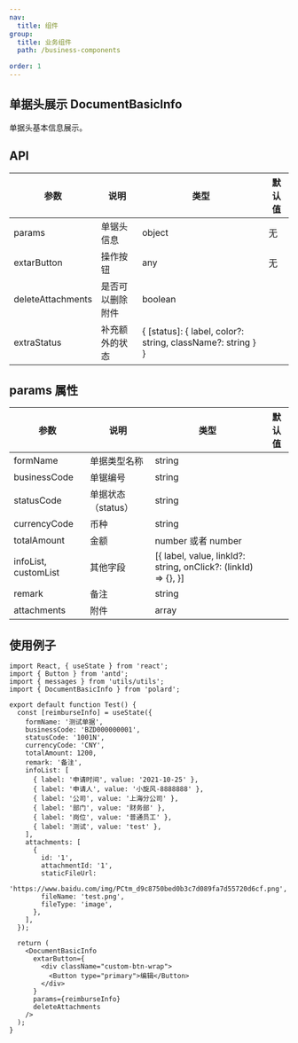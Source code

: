 ```yaml
---
nav:
  title: 组件
group:
  title: 业务组件
  path: /business-components

order: 1
---
```


## 单据头展示 DocumentBasicInfo

单据头基本信息展示。

## API

| 参数              | 说明             | 类型                                                        | 默认值 |
| ----------------- | ---------------- | ----------------------------------------------------------- | ------ |
| params            | 单锯头信息       | object                                                      | 无     |
| extarButton       | 操作按钮         | any                                                         | 无     |
| deleteAttachments | 是否可以删除附件 | boolean                                                     |        |
| extraStatus       | 补充额外的状态   | { [status]: { label, color?: string, className?: string } } |        |

## params 属性

| 参数                 | 说明               | 类型                                                           | 默认值 |
| -------------------- | ------------------ | -------------------------------------------------------------- | ------ |
| formName             | 单据类型名称       | string                                                         |        |
| businessCode         | 单锯编号           | string                                                         |        |
| statusCode           | 单据状态（status） | string                                                         |        |
| currencyCode         | 币种               | string                                                         |        |
| totalAmount          | 金额               | number 或者 number                                             |        |
| infoList, customList | 其他字段           | [{ label, value, linkId?: string, onClick?: (linkId) => {}, }] |        |
| remark               | 备注               | string                                                         |        |
| attachments          | 附件               | array                                                          |        |

## 使用例子

```tsx
import React, { useState } from 'react';
import { Button } from 'antd';
import { messages } from 'utils/utils';
import { DocumentBasicInfo } from 'polard';

export default function Test() {
  const [reimburseInfo] = useState({
    formName: '测试单据',
    businessCode: 'BZD000000001',
    statusCode: '1001N',
    currencyCode: 'CNY',
    totalAmount: 1200,
    remark: '备注',
    infoList: [
      { label: '申请时间', value: '2021-10-25' },
      { label: '申请人', value: '小旋风-8888888' },
      { label: '公司', value: '上海分公司' },
      { label: '部门', value: '财务部' },
      { label: '岗位', value: '普通员工' },
      { label: '测试', value: 'test' },
    ],
    attachments: [
      {
        id: '1',
        attachmentId: '1',
        staticFileUrl:
          'https://www.baidu.com/img/PCtm_d9c8750bed0b3c7d089fa7d55720d6cf.png',
        fileName: 'test.png',
        fileType: 'image',
      },
    ],
  });

  return (
    <DocumentBasicInfo
      extarButton={
        <div className="custom-btn-wrap">
          <Button type="primary">编辑</Button>
        </div>
      }
      params={reimburseInfo}
      deleteAttachments
    />
  );
}
```
